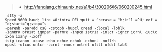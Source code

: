 > * http://fanqiang.chinaunix.net/a1/b4/20020606/060200245.html
```
 stty -a  
Speed 9600 baud; line =0;intr= DEL;quit = ^;erase = ^h;kill =^U; eof =    
^d;start=^q;stop=^s  
-parenb -parodd cs8 -cstopb -hupcl cread -clocal -loblk  
-ignbrk brkint ignpar -parmrk -inpck istrip -inlcr -igncr icrnl -iuclc  
ixon ixany -ixoff  
isig icanon -xcase echo echoe echok -echonl -noflsh  
opost -olcuc onlcr -ocrnl -onocr onlret ofill ofdel tab3  
```